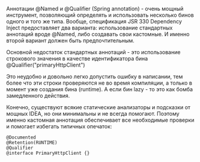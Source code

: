 Аннотации @Named и @Qualifier (Spring annotation) - очень мощный инструмент, позволяющий определять и использовать несколько бинов одного и того же типа. Вообще, спецификация JSR 330 Dependency Inject предоставляет два варианта: использование стандартных аннотаций вроде @Named, либо создавать свои кастомные. И именно второй вариант должен быть предпочтительным.

Основной недостаток стандартных аннотаций - это использование строкового значения в качестве идентификатора бина @Qualifier("primaryHttpClient")

Это неудобно и довольно легко допустить ошибку в написании, тем более что эти строки проверяются не во время компиляции, а только в момент уже создания бина (runtime). А если бин lazy - то это как бомба замедленного действия.

Конечно, существуют всякие статические анализаторы и подсказки от мощных IDEA, но они минимальны и не всегда помогают. Поэтому именно кастомная аннотация обеспечивает все необходимые проверки и помогает избегать типичных опечаток:


```
@Documented
@Retention(RUNTIME)
@Qualifier
@interface PrimaryHttpClient {}
```